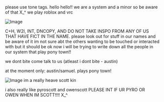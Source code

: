 
please use tone tags.
hello hello!! we are a system and a minor so be aware of that X_^ we play roblox and vrc


![Image](https://github.com/user-attachments/assets/e2ea9c65-25f7-4b09-941e-369a2861e90a)


C+H, W2I, INT, DNCOPY, AND DO NOT TAKE INSPO FROM ANY OF US THAT HAVE FICT IN THE NAME.
please look out for stuff in our names and be aware of it im not sure abt the others wanting to be touched or interacted with but it should be ok now i will be trying to write down all the people in our system that play pony town!!

we dont bite come talk to us (atleast i dont bite - austin)

at the moment only: austin/samuel. plays pony town!


![Image](https://github.com/user-attachments/assets/9a3a92f4-2620-4329-99a1-7605bd71bd1e)
im a really heave scott kin

i also really like pyroscott and owenscott PLEASE INT IF UR PYRO OR OWEN WHEN IM SCOTT!!!! X_^

<!--
**nikobuildbricks/nikobuildbricks** is a ✨ _special_ ✨ repository because its `README.md` (this file) appears on your GitHub profile.

